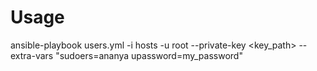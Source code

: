 # Usage

ansible-playbook users.yml -i hosts -u root --private-key <key_path> --extra-vars "sudoers=ananya upassword=my_password"